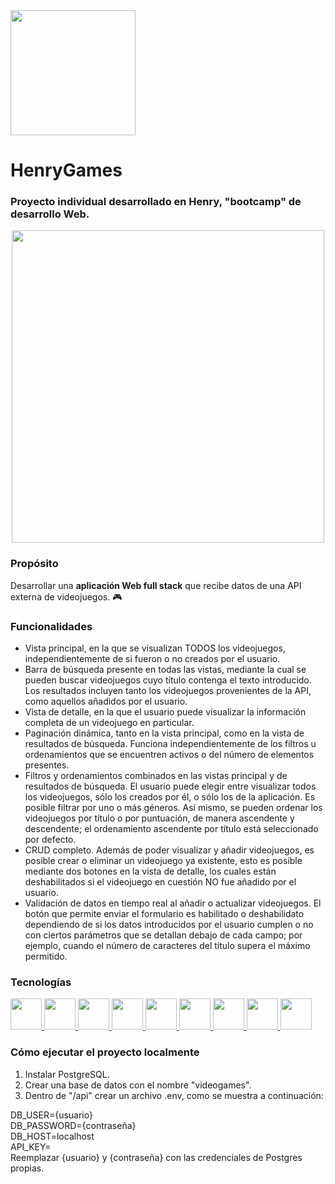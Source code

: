 <div align="left">
  <a href="url">
    <img src="https://user-images.githubusercontent.com/108427945/220423842-b40a485f-734b-418e-81f7-6ddfa23acd99.png" width="200" >
  </a>
</div>

# HenryGames #
### Proyecto individual desarrollado en Henry, "bootcamp" de desarrollo Web. ###
<div align="center">
  <a href="url">
    <img src="https://user-images.githubusercontent.com/108427945/220424776-f2c06892-dc47-4073-a475-5eb41ff8927c.png" width="500" >
  </a>
</div>

### Propósito ###
Desarrollar una **aplicación Web full stack** que recibe datos de una API externa de videojuegos. 🎮

### Funcionalidades ###
- Vista principal, en la que se visualizan TODOS los videojuegos, independientemente de si fueron o no creados por el usuario.
- Barra de búsqueda presente en todas las vistas, mediante la cual se pueden buscar videojuegos cuyo título contenga el texto introducido. Los resultados incluyen tanto los videojuegos provenientes de la API, como aquellos añadidos por el usuario.
- Vista de detalle, en la que el usuario puede visualizar la información completa de un videojuego en particular.
- Paginación dinámica, tanto en la vista principal, como en la vista de resultados de búsqueda. Funciona independientemente de los filtros u ordenamientos que se encuentren activos o del número de elementos presentes.
- Filtros y ordenamientos combinados en las vistas principal y de resultados de búsqueda. El usuario puede elegir entre visualizar todos los videojuegos, sólo los creados por él, o sólo los de la aplicación. Es posible filtrar por uno o más géneros. Así mismo, se pueden ordenar los videojuegos por título o por puntuación, de manera ascendente y descendente; el ordenamiento ascendente por título está seleccionado por defecto.
- CRUD completo. Además de poder visualizar y añadir videojuegos, es posible crear o eliminar un videojuego ya existente, esto es posible mediante dos botones en la vista de detalle, los cuales están deshabilitados si el videojuego en cuestión NO fue añadido por el usuario.
- Validación de datos en tiempo real al añadir o actualizar videojuegos. El botón que permite enviar el formulario es habilitado o deshabilidato dependiendo de si los datos introducidos por el usuario cumplen o no con ciertos parámetros que se detallan debajo de cada campo; por ejemplo, cuando el número de caracteres del título supera el máximo permitido.

### Tecnologías ###
  <a href="url">
    <img src="https://user-images.githubusercontent.com/108427945/220447577-2d40e53b-d911-4919-9df8-1a832e7264e1.png" width="50" >
  </a>
  <a href="url">
    <img src="https://user-images.githubusercontent.com/108427945/220448197-9361ad94-2867-4aca-8bcd-3a4ddb2b499c.png" width="50" >
  </a>
  <a href="url">
    <img src="https://user-images.githubusercontent.com/108427945/220448406-7bcd41a4-e0c3-4d97-8901-6ec45c3effa5.png" width="50" >
  </a>
  <a href="url">
    <img src="https://user-images.githubusercontent.com/108427945/220448808-2ccebd50-595e-4b02-8b59-ac7b4f5e52d4.png" width="50" >
  </a>
  <a href="url">
    <img src="https://user-images.githubusercontent.com/108427945/220449748-8b0cce45-1156-49a7-a6da-83a8d921c83b.png" width="50" >
  </a>
  <a href="url">
    <img src="https://user-images.githubusercontent.com/108427945/220450396-5786cd98-e2ce-47e8-b15f-056a251bd01b.png" width="50" >
  </a>
  <a href="url">
    <img src="https://user-images.githubusercontent.com/108427945/220450657-a17aca01-f90d-4843-9137-20bca9668a22.png" width="50" >
  </a>
  <a href="url">
    <img src="https://user-images.githubusercontent.com/108427945/220451016-cfb63adb-0aa4-493a-bef0-e090e301b3b1.png" width="50" >
  </a>
  <a href="url">
    <img src="https://user-images.githubusercontent.com/108427945/220451188-0dd37557-2067-4058-b6bc-eb14377f334c.png" width="50" >
  </a>

### Cómo ejecutar el proyecto localmente ###
1. Instalar PostgreSQL.
2. Crear una base de datos con el nombre "videogames".
3. Dentro de "/api" crear un archivo .env, como se muestra a continuación:
<div>DB_USER={usuario}</div>
<div>DB_PASSWORD={contraseña}</div>
<div>DB_HOST=localhost</div>
<div>API_KEY=</div>
Reemplazar {usuario} y {contraseña} con las credenciales de Postgres propias.
